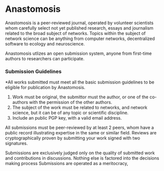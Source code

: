 # Anastomosis
Anastomosis is a peer-reviewed journal, operated by volunteer scientists whom carefully select not yet published research, essays and journalism related to the broad subject of networks. Topics within the subject of network science can be anything from computer networks, decentralized software to ecology and neuroscience.

Anastomosis utlizes an open submission system, anyone from first-time authors to researchers can participate.

### Submission Guidelines
*All works submitted must meet all the basic submission guidelines to be eligible for publication by Anastomosis.

1. Work must be original, the submittor must the author, or one of the co-authors with the permission of the other authors.
2. The subject of the work must be related to networks, and network science, but it can be of any topic or scientific discipline.
3. Include an public PGP key, with a valid email address.

All submissions must be peer-reviewed by at least 2 peers, whom have a public record illustrating expertise in the same or similar field. Reviews are cryptographically proven by submitting your work signed with two signatures.

Submissions are exclusively judged only on the quality of submitted work and contributions in discussions. Nothing else is factored into the decisions making process Submissions are operated as a meritocracy, 


